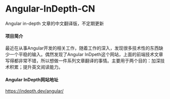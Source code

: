 # Angular-InDepth-CN
Angular in-depth 文章的中文翻译版，不定期更新

#### 项目简介
最近在从事Angular开发的相关工作，随着工作的深入，发现很多技术性的东西缺少一个平稳的输入。偶然发现了Angular InDpeth这个网站，上面的前端技术文章写得都非常不错，所以想做一件系列文章翻译的事情。主要用于两个目的：加深技术积累；提升英文阅读能力。

#### Angular InDepth网站地址
https://indepth.dev/angular/
